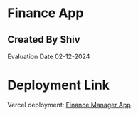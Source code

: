 # Finance App

## Created By Shiv

Evaluation Date 02-12-2024

# Deployment Link 

Vercel deployment: [Finance Manager App](https://finance-app-sand-nine.vercel.app/)